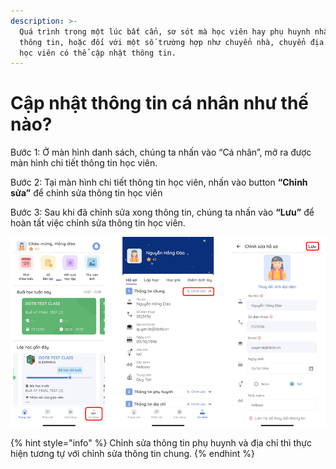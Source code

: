```yaml
---
description: >-
  Quá trình trong một lúc bất cẩn, sơ sót mà học viên hay phụ huynh nhập nhầm
  thông tin, hoặc đối với một số trường hợp như chuyển nhà, chuyển địa chỉ, thì
  học viên có thể cập nhật thông tin.
---
```


# Cập nhật thông tin cá nhân như thế nào?

Bước 1: Ở màn hình danh sách, chúng ta nhấn vào “Cá nhân”, mở ra được màn hình chi tiết thông tin học viên.

Bước 2: Tại màn hình chi tiết thông tin học viên, nhấn vào button **“Chỉnh sửa”** để chỉnh sửa thông tin học viên

Bước 3: Sau khi đã chỉnh sửa xong thông tin, chúng ta nhấn vào **“Lưu”** để hoàn tất việc chỉnh sửa thông tin học viên.

![](<../../.gitbook/assets/image (125).png>)

{% hint style="info" %}
Chỉnh sửa thông tin phụ huynh và địa chỉ thì thực hiện tương tự với chỉnh sửa thông tin chung.
{% endhint %}
